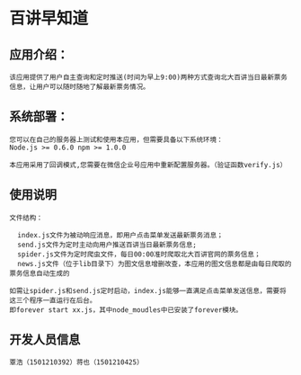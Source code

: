 # 百讲早知道

## 应用介绍：
    该应用提供了用户自主查询和定时推送(时间为早上9:00)两种方式查询北大百讲当日最新票务信息，让用户可以随时随地了解最新票务情况。

## 系统部署：
    您可以在自己的服务器上测试和使用本应用，但需要具备以下系统环境：
    Node.js >= 0.6.0 npm >= 1.0.0
    
    本应用采用了回调模式,您需要在微信企业号应用中重新配置服务器。（验证函数verify.js）
    
## 使用说明

    文件结构：
    
      index.js文件为被动响应消息，即用户点击菜单发送最新票务消息；
      send.js文件为定时主动向用户推送百讲当日最新票务信息;
      spider.js文件为定时爬虫文件，每日00:00准时爬取北大百讲官网的票务信息；
      news.js文件（位于lib目录下）为图文信息增删改查，本应用的图文信息都是由每日爬取的票务信息自动生成的
    
    如需让spider.js和send.js定时启动，index.js能够一直满足点击菜单发送信息，需要将这三个程序一直运行在后台。
    即forever start xx.js，其中node_moudles中已安装了forever模块。

## 开发人员信息
    
    覃浩（1501210392）蒋也（1501210425）

  
